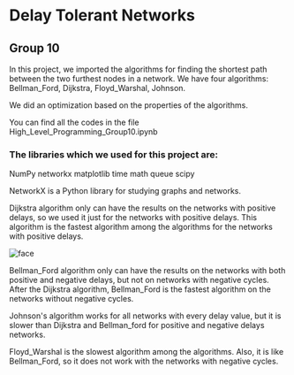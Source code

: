 # Delay Tolerant Networks
## Group 10

In this project, we imported the algorithms for finding the shortest path between the two furthest nodes in a network.
We have four algorithms: Bellman_Ford, Dijkstra, Floyd_Warshal, Johnson.

We did an optimization based on the properties of the algorithms.

You can find all the codes in the file High_Level_Programming_Group10.ipynb

### The libraries which we used for this project are:
NumPy
networkx
matplotlib
time
math
queue
scipy

NetworkX is a Python library for studying graphs and networks.


Dijkstra algorithm only can have the results on the networks with positive delays, so we used it just for the networks with positive delays. This algorithm is the fastest algorithm among the algorithms for the networks with positive delays.

![face](https://user-images.githubusercontent.com/41823988/66033776-d197bd80-e514-11e9-94d4-49c884606810.gif)

Bellman_Ford algorithm only can have the results on the networks with both positive and negative delays, but not on networks with negative cycles. After the Dijkstra algorithm, Bellman_Ford is the fastest algorithm on the networks without negative cycles.

Johnson's algorithm works for all networks with every delay value, but it is slower than Dijkstra and Bellman_ford for positive and negative delays networks.

Floyd_Warshal is the slowest algorithm among the algorithms. Also, it is like Bellman_Ford, so it does not work with the networks with negative cycles.

